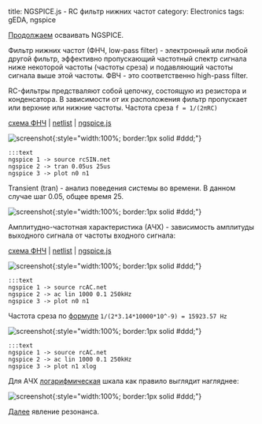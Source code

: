 title: NGSPICE.js - RC фильтр нижних частот
category: Electronics
tags: gEDA, ngspice

[Продолжаем]({filename}../2016-10-28-ngspice-introduction/2016-10-28-ngspice-introduction.md) осваивать NGSPICE.

Фильтр нижних частот (ФНЧ, low-pass filter) - электронный или любой другой фильтр, эффективно пропускающий частотный спектр сигнала ниже некоторой частоты (частоты среза) и подавляющий частоты сигнала выше этой частоты. ФВЧ - это соответственно high-pass filter.

RC-фильтры предстваляют собой цепочку, состоящую из резистора и конденсатора. В зависимости от их расположения фильтр пропускает или верхние или нижние частоты. Частота среза ```f = 1/(2πRC)```

[схема ФНЧ]({attach}rcSIN.sch) | [netlist]({attach}rcSIN.net) | [ngspice.js](https://ngspice.js.org/?gist=1bc9e1a86a0a9de1d2d14ad8c7ed381e)

![screenshot]({attach}show-img-sin.png){:style="width:100%; border:1px solid #ddd;"}

    :::text
    ngspice 1 -> source rcSIN.net
    ngspice 2 -> tran 0.05us 25us
    ngspice 3 -> plot n0 n1

Transient (tran) - анализ поведения системы во времени. В данном случае шаг 0.05, общее время 25.

![screenshot]({attach}sin-canvas.png){:style="width:100%; border:1px solid #ddd;"}

Амплитудно-частотная характеристика (АЧХ) - зависимость амплитуды выходного сигнала от частоты входного сигнала:

[схема ФНЧ]({attach}rcAC.sch) | [netlist]({attach}rcAC.net) | [ngspice.js](https://ngspice.js.org/?gist=5e8d12da0a8572c0100f671b8fdfe348)

![screenshot]({attach}show-img-ac.png){:style="width:100%; border:1px solid #ddd;"}

    :::text
    ngspice 1 -> source rcAC.net
    ngspice 2 -> ac lin 1000 0.1 250kHz
    ngspice 3 -> plot n0 n1

Частота среза по [формуле](https://bc.js.org/) ```1/(2*3.14*10000*10^-9) = 15923.57 Hz```

![screenshot]({attach}ac-canvas.png){:style="width:100%; border:1px solid #ddd;"}

    :::text
    ngspice 1 -> source rcAC.net
    ngspice 2 -> ac lin 1000 0.1 250kHz
    ngspice 3 -> plot n1 xlog

Для АЧХ [логарифмическая](https://ngspice.js.org/?gist=cb74cef950521d483073204ba92ce141) шкала как правило выглядит нагляднее:

![screenshot]({attach}ac-xlog-canvas.png){:style="width:100%; border:1px solid #ddd;"}

[Далее]({filename}../2016-10-30-ngspice-resonance/2016-10-30-ngspice-resonance.md) явление резонанса.
